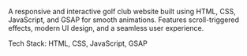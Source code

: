 A responsive and interactive golf club website built using HTML, CSS, JavaScript, and GSAP for smooth animations. Features scroll-triggered effects, modern UI design, and a seamless user experience.

Tech Stack: HTML, CSS, JavaScript, GSAP
